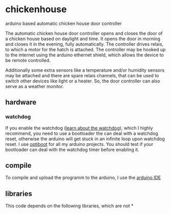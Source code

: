 # chickenhouse
arduino based automatic chicken house door controller

The automatic chicken house door controller opens and closes the door of a
chicken house based on daylight and time. It opens the door in morning and closes it 
in the evening, fully automatically. The controller drives relais, to which a motor for
the hatch is attached. The controller may be hooked up to the internet using the 
arduino ethernet shield, which allows the device to be remote controlled.

Additionally some extra sensors like a temperature and/or humidity sensors may be attached 
and there are spare relais channels, that can be used to switch other devices like light 
or a heater. So, the door controller can also serve as a weather monitor.

## hardware

### watchdog
If you enable the watchdog ([learn about the watchdog](http://playground.arduino.cc/Main/ArduinoReset)), which I highly recommend, you need to use a bootloader the can deal with a watchdog reset, otherwise the arduino will get stuck in an infinite loop upon watchdog reset. I use [optiboot](https://github.com/Optiboot/optiboot) for all my arduino projects. You should test if your bootloader can deal with the watchdog timer before enabling it.

## compile
To compile and upload the programm to the arduino, I use the [arduino IDE](http://www.arduino.cc/Main/Software)

## libraries
This code depends on the following libraries, which are not
 * 
